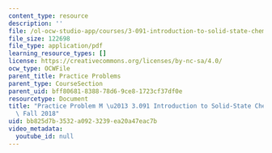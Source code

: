 ```yaml
---
content_type: resource
description: ''
file: /ol-ocw-studio-app/courses/3-091-introduction-to-solid-state-chemistry-fall-2018/bb825d7b3532a0923239ea20a47eac7b_MIT3_091F18_PPM.pdf
file_size: 122698
file_type: application/pdf
learning_resource_types: []
license: https://creativecommons.org/licenses/by-nc-sa/4.0/
ocw_type: OCWFile
parent_title: Practice Problems
parent_type: CourseSection
parent_uid: bff80681-8388-78d6-9ce8-1723cf37df0e
resourcetype: Document
title: "Practice Problem M \u2013 3.091 Introduction to Solid-State Chemistry \u2013\
  \ Fall 2018"
uid: bb825d7b-3532-a092-3239-ea20a47eac7b
video_metadata:
  youtube_id: null
---
```

